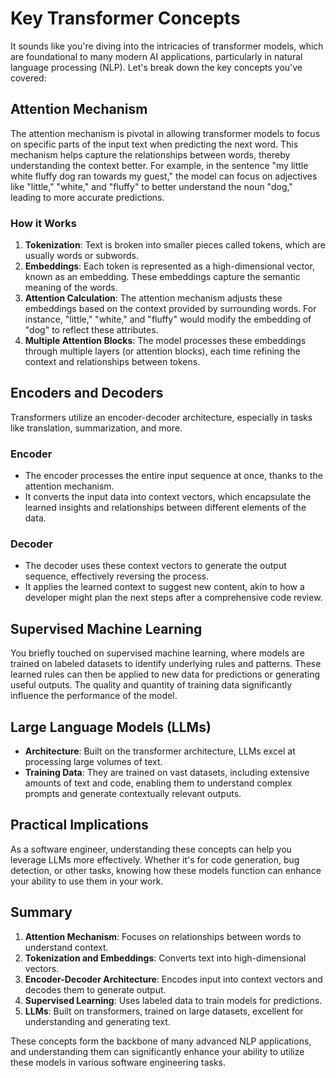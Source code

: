 # Key Transformer Concepts

It sounds like you're diving into the intricacies of transformer models, which are foundational to many modern AI applications, particularly in natural language processing (NLP). Let's break down the key concepts you've covered:

## Attention Mechanism

The attention mechanism is pivotal in allowing transformer models to focus on specific parts of the input text when predicting the next word. This mechanism helps capture the relationships between words, thereby understanding the context better. For example, in the sentence "my little white fluffy dog ran towards my guest," the model can focus on adjectives like "little," "white," and "fluffy" to better understand the noun "dog," leading to more accurate predictions.

### How it Works

1. **Tokenization**: Text is broken into smaller pieces called tokens, which are usually words or subwords.
1. **Embeddings**: Each token is represented as a high-dimensional vector, known as an embedding. These embeddings capture the semantic meaning of the words.
1. **Attention Calculation**: The attention mechanism adjusts these embeddings based on the context provided by surrounding words. For instance, "little," "white," and "fluffy" would modify the embedding of "dog" to reflect these attributes.
1. **Multiple Attention Blocks**: The model processes these embeddings through multiple layers (or attention blocks), each time refining the context and relationships between tokens.

## Encoders and Decoders

Transformers utilize an encoder-decoder architecture, especially in tasks like translation, summarization, and more.

### Encoder

- The encoder processes the entire input sequence at once, thanks to the attention mechanism.
- It converts the input data into context vectors, which encapsulate the learned insights and relationships between different elements of the data.

### Decoder

- The decoder uses these context vectors to generate the output sequence, effectively reversing the process.
- It applies the learned context to suggest new content, akin to how a developer might plan the next steps after a comprehensive code review.

## Supervised Machine Learning

You briefly touched on supervised machine learning, where models are trained on labeled datasets to identify underlying rules and patterns. These learned rules can then be applied to new data for predictions or generating useful outputs. The quality and quantity of training data significantly influence the performance of the model.

## Large Language Models (LLMs)

- **Architecture**: Built on the transformer architecture, LLMs excel at processing large volumes of text.
- **Training Data**: They are trained on vast datasets, including extensive amounts of text and code, enabling them to understand complex prompts and generate contextually relevant outputs.

## Practical Implications

As a software engineer, understanding these concepts can help you leverage LLMs more effectively. Whether it's for code generation, bug detection, or other tasks, knowing how these models function can enhance your ability to use them in your work.

## Summary

1. **Attention Mechanism**: Focuses on relationships between words to understand context.
1. **Tokenization and Embeddings**: Converts text into high-dimensional vectors.
1. **Encoder-Decoder Architecture**: Encodes input into context vectors and decodes them to generate output.
1. **Supervised Learning**: Uses labeled data to train models for predictions.
1. **LLMs**: Built on transformers, trained on large datasets, excellent for understanding and generating text.

These concepts form the backbone of many advanced NLP applications, and understanding them can significantly enhance your ability to utilize these models in various software engineering tasks.
